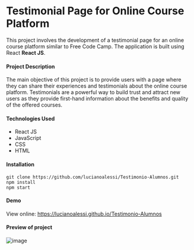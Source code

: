 # Testimonial Page for Online Course Platform

This project involves the development of a testimonial page for an online course platform similar to Free Code Camp. The application is built using React **React JS**.

#### Project Description

The main objective of this project is to provide users with a page where they can share their experiences and testimonials about the online course platform. Testimonials are a powerful way to build trust and attract new users as they provide first-hand information about the benefits and quality of the offered courses.

#### Technologies Used

- React JS
- JavaScript
- CSS
- HTML 

#### Installation

	git clone https://github.com/lucianoalessi/Testimonio-Alumnos.git
	npm install
	npm start

#### Demo

View online: https://lucianoalessi.github.io/Testimonio-Alumnos

#### Preview of project

![image](https://github.com/lucianoalessi/Testimonio-Alumnos/assets/115379121/314acfbc-1b7c-4928-9901-20612f696cd3)




